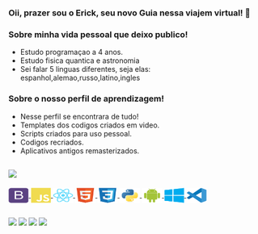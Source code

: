 ### Oii, prazer sou o Erick, seu novo Guia nessa viajem virtual! 👋

### Sobre minha vida pessoal que deixo publico!
 - Estudo programaçao a 4 anos.
 - Estudo fisica quantica e astronomia
 - Sei falar 5 linguas diferentes, seja elas: espanhol,alemao,russo,latino,ingles


 ### Sobre o nosso perfil de aprendizagem!
 - Nesse perfil se encontrara de tudo!
 - Templates dos codigos criados em video.
 - Scripts criados para uso pessoal.
 - Codigos recriados.
 - Aplicativos antigos remasterizados.
##
 <div>
  <a href="https://github.com/ErickInvation">
  <img height="180em" src="https://github-readme-stats.vercel.app/api?username=ErickInvation&show_icons=true&theme=react&include_all_commits=true&count_private=true"/>
</div>
 
<div style="display: inline_block"><br>
  <img align="center" alt="Erick-Bs" height="30" width="40" src="https://raw.githubusercontent.com/devicons/devicon/master/icons/bootstrap/bootstrap-plain.svg">
  <img align="center" alt="Erick-Js" height="30" width="40" src="https://raw.githubusercontent.com/devicons/devicon/master/icons/javascript/javascript-plain.svg">
  <img align="center" alt="Erick-React" height="30" width="40" src="https://raw.githubusercontent.com/devicons/devicon/master/icons/react/react-original.svg">
  <img align="center" alt="Erick-HTML" height="30" width="40" src="https://raw.githubusercontent.com/devicons/devicon/master/icons/html5/html5-original.svg">
  <img align="center" alt="Erick-CSS" height="30" width="40" src="https://raw.githubusercontent.com/devicons/devicon/master/icons/css3/css3-original.svg">
  <img align="center" alt="Erick-Python" height="30" width="40" src="https://raw.githubusercontent.com/devicons/devicon/master/icons/python/python-original.svg">
  <img align="center" alt="Erick-Android" height="30" width="40" src="https://raw.githubusercontent.com/devicons/devicon/master/icons/android/android-original.svg">
  <img align="center" alt="Erick-Windows" height="30" width="40" src="https://raw.githubusercontent.com/devicons/devicon/master/icons/windows8/windows8-original.svg">
  <img align="center" alt="Erick-Vscode" height="30" width="40" src="https://raw.githubusercontent.com/devicons/devicon/master/icons/vscode/vscode-original.svg">
</div>
 
 ##
 
 <div> 
  <a href="https://www.instagram.com/warkcampoy/" target="_blank"><img src="https://img.shields.io/badge/Instagram-E4405F?style=for-the-badge&logo=instagram&logoColor=white" target="_blank"></a>
  <a href="https://www.tiktok.com/@rickcampoy?lang=pt-BR" target="_blank"><img src="https://img.shields.io/badge/TikTok-000000?style=for-the-badge&logo=tiktok&logoColor=white" target="_blank"></a>
 	<a href="https://www.youtube.com/channel/UCboV9i731AGxnBkBC9Hm-PA" target="_blank"><img src="https://img.shields.io/badge/YouTube-FF0000?style=for-the-badge&logo=youtube&logoColor=white" target="_blank"></a>
 <a href="https://open.spotify.com/user/2l7k99f9a03uuc98pbs6hbgel?si=017db034d6a240a6" target="_blank"><img src="https://img.shields.io/badge/Spotify-1ED760?&style=for-the-badge&logo=spotify&logoColor=white" target="_blank"></a> 
</div>
 
 ##

